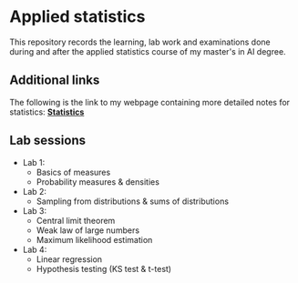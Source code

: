 # Applied statistics
This repository records the learning, lab work and examinations done during and after the applied statistics course of my master's in AI degree.

## Additional links
The following is the link to my webpage containing more detailed notes for statistics: [**Statistics**](https://pranigopu.github.io/statistics/)

## Lab sessions

- Lab 1:
  - Basics of measures
  - Probability measures & densities
- Lab 2:
  - Sampling from distributions & sums of distributions
- Lab 3:
  - Central limit theorem
  - Weak law of large numbers
  - Maximum likelihood estimation
- Lab 4:
  - Linear regression
  - Hypothesis testing (KS test & t-test)
